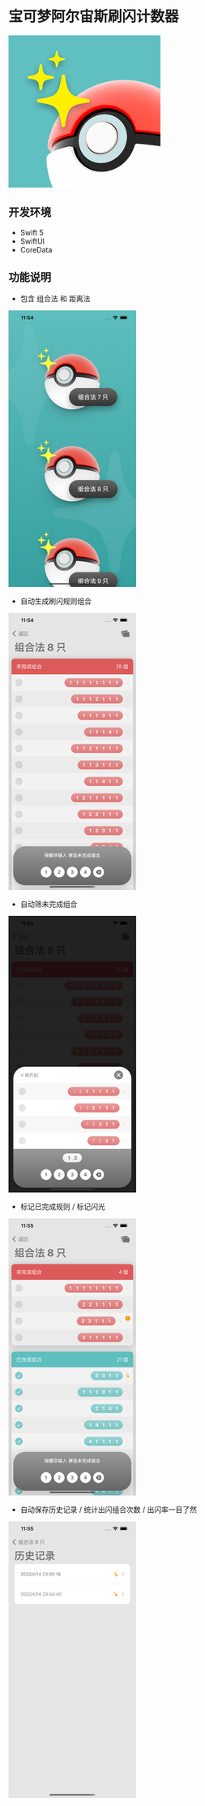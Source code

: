 #  宝可梦阿尔宙斯刷闪计数器

<img src="https://github.com/ballstudio/PokemonCounter/blob/master/resources/Assets.xcassets/AppIcon.appiconset/512.png" width="300"/>

## 开发环境

+ Swift 5
+ SwiftUI
+ CoreData

## 功能说明

+ 包含 组合法 和 距离法

<img src="https://github.com/ballstudio/PokemonCounter/blob/master/screenshots/1.png" width="50%"/>
<br>

+ 自动生成刷闪规则组合
 
<img src="https://github.com/ballstudio/PokemonCounter/blob/master/screenshots/2.png" width="50%"/>
<br>

+ 自动筛未完成组合
 
<img src="https://github.com/ballstudio/PokemonCounter/blob/master/screenshots/3.png" width="50%"/>
<br>

+ 标记已完成规则 / 标记闪光

<img src="https://github.com/ballstudio/PokemonCounter/blob/master/screenshots/4.png" width="50%"/>
<br>

+ 自动保存历史记录 / 统计出闪组合次数 / 出闪率一目了然

<img src="https://github.com/ballstudio/PokemonCounter/blob/master/screenshots/5.png" width="50%"/>
<br>
<br>
<br>
